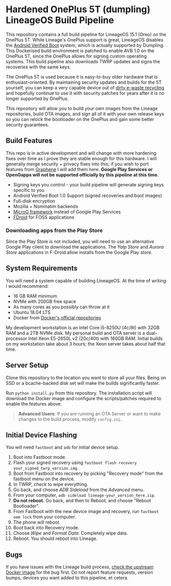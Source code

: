 # Hardened OnePlus 5T (dumpling) LineageOS Build Pipeline

This repository contains a full build pipeline for LineageOS 15.1 (Oreo) on the OnePlus 5T. While Lineage's OnePlus support is great, LineageOS disables the [Android Verified Boot](https://source.android.com/security/verifiedboot/avb) system, which is actually supported by Dumpling. This Dockerised build environment is patched to enable AVB 1.0 on the OnePlus 5T, since the OnePlus allows for signing custom operating systems. This build pipeline also downloads TWRP updates and signs the recoveries with the same keys.

The OnePlus 5T is used because it is easy-to-buy older hardware that is enthusiast-oriented. By maintaining security updates and builds for the 5T yourself, you can keep a very capable device out of [dirty e-waste recycling](https://www.cawrecycles.org/background-on-e-waste) and hopefully continue to use it with security patches for years after it is no longer supported by OnePlus.

This repository will allow you to build your own images from the Lineage repositories, build OTA images, and sign all of it with your own release keys so you can relock the bootloader on the OnePlus and gain some better security guarantees. 

## Build Features

This repo is in active development and will change with more hardening fixes over time as I prove they are stable enough for this hardware. I will generally merge security + privacy fixes into this; if you wish to port features from [Graphene](https://grapheneos.org/) I will add them here. **Google Play Services or OpenGapps will not be supported officially by this pipeline at this time.**

* Signing keys you control - your build pipeline will generate signing keys specific to you
* Android Verified Boot 1.0 Support (signed recoveries and boot images)
* Full-disk encryption
* Mozilla + Nominatim backends
* [MicroG framework](https://microg.org/) instead of Google Play Services
* [FDroid](https://f-droid.org/) for FOSS applications

### Downloading apps from the Play Store

Since the Play Store is not included, you will need to use an alternative Google Play client to download the applications. The _Yalp Store_ and _Aurora Store_ applications in F-Droid allow installs from the Google Play store.


## System Requirements

You will need a system capable of building LineageOS. At the time of writing I would recommend:

* 16 GB RAM minimum
* NVMe with 200GB free space
* As many cores as you possibly can throw at it
* Ubuntu 18.04 LTS
* Docker from [Docker's official repositories](https://docs.docker.com/install/linux/docker-ce/ubuntu/)

My development workstation is an Intel Core i5-8250U (4c/8t) with 32GB RAM and a 2TB NVMe disk. My personal build and OTA server is a dual-processor Intel Xeon E5-2650L v2 (20c/40t) with 160GB RAM. Initial builds on my workstation take about 3 hours; the Xeon server takes about half that time.

## Server Setup

Clone this repository to the location you want to store all your files. Being on SSD or a bcache-backed disk set will make the builds significantly faster.

Run `python install.py` from this repository. The installation script will download the Docker image and configure the scripts/patches required to enable the features above.

> **Advanced Users**: If you are running an OTA Server or want to make changes to the build process, modify `config.ini`.

## Initial Device Flashing

You will need `fastboot` and `adb` for initial device setup.

1. Boot into Fastboot mode.
1. Flash your signed recovery using `fastboot flash recovery your_signed_twrp_version.img`.
1. Boot from Fastboot into recovery by picking "Recovery mode" from the fastboot menu on the device.
1. In TWRP, check to wipe everything.
1. Go back, and choose _ADB Sideload_ from the _Advanced_ menu.
1. From your computer, `adb sideload lineage-your_version_here.zip`.
1. **Do not reboot.** Go back, and then to Reboot, and choose "Reboot Bootloader".
1. From Fastboot with the new device image and recovery, run `fastboot oem lock` from your computer.
1. The phone will reboot. 
1. Boot back into Recovery mode.
1. Choose _Wipe_ and _Format Data_. Completely wipe data.
1. Reboot. You should reboot into Lineage.

## Bugs

If you have issues with the Lineage build process, [check the upstream Docker image](https://github.com/lineageos4microg/docker-lineage-cicd/) for the bug first. Do not report feature requests, version bumps, devices you want added to this pipeline, et cetera.


